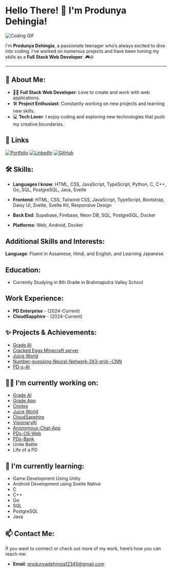# Hello There! 👋 I'm Produnya Dehingia!

![Coding GIF](https://media.giphy.com/media/qgQUggAC3Pfv687qPC/giphy.gif)

I'm **Produnya Dehingia**, a passionate teenager who’s always excited to dive into coding. I’ve worked on numerous projects and have been honing my skills as a **Full Stack Web Developer**. 🎮🌐

---

## 🚀 **About Me**:

- 🧑‍💻 **Full Stack Web Developer**: Love to create and work with web applications.
- 🛠️ **Project Enthusiast**: Constantly working on new projects and learning new skills.
- 💻 **Tech Lover**: I enjoy coding and exploring new technologies that push my creative boundaries.

## 🔗 Links

[![Portfolio](https://img.shields.io/badge/Portfolio-%23000000.svg?style=for-the-badge)](https://produnya-portfolio.pages.dev/)
[![LinkedIn](https://img.shields.io/badge/linkedin-%230077B5.svg?style=for-the-badge&logo=linkedin&logoColor=white)](https://www.linkedin.com/in/produnya-dehingia)
[![GitHub](https://img.shields.io/badge/github-%23121011.svg?style=for-the-badge&logo=github&logoColor=white)](https://github.com/PDgaming)

## 🛠️ **Skills**:

- **Languages I know**: HTML, CSS, JavaScript, TypeScript, Python, C, C++, Go, SQL, PostgreSQL, Java, Svelte

- **Frontend**: HTML, CSS, Tailwind CSS, JavaScript, TypeScript, Bootstrap, Daisy UI, Svelte, Svelte Kit, Responsive Design

- **Back End**: Supabase, Firebase, Neon DB, SQL, PostgreSQL, Docker

- **Platforms**: Web, Android, Docker

## **Additional Skills and Interests**:

**Language**: Fluent in Assamese, Hindi, and English, and Learning Japanese.

## **Education**:

- Currently Studying in 8th Grade in Brahmaputra Valley School

## **Work Experience**:

- **PD Enterprise** - (2024-Current)
- **CloudSapphire** - (2024-Current)

## ✨ **Projects & Achievements**:

- [Grade AI](https://grade-ai.pages.dev)
- [Cracked Eggs Minecraft server](https://crackedeggs.pages.dev/)
- [Juice World](https://juice-world.pages.dev/)
- [Number-guessing-Neural-Network-3X3-grid--CNN](https://github.com/PDgaming/Number-guessing-Neural-Network-3X3-grid--CNN)
- [PD-s-AI](https://github.com/PDgaming/PD-s-AI)

## 👩‍💻 **I'm currently working on**:

- [Grade AI](https://grade-ai.pages.dev)
- [Grade App](https://github.com/PDgaming/Grade-App)
- [Cnotes](https://github.com/PDgaming/cnotes)
- [Juice World](https://github.com/PDgaming/juice-world)
- [CloudSapphire](https://github.com/PDgaming/CloudSapphire)
- [VisionaryAI](https://github.com/PDgaming/VisionaryAI)
- [Anonymous-Chat-App](https://github.com/PDgaming/Anonymous-Chat-App)
- [PDs-OS-Web](https://github.com/PDgaming/PDs-OS-Web)
- [PDs-Bank](https://github.com/PDgaming/PDs-Bank)
- Unite Battle
- Life of a PD

## 🧠 **I'm currently learning**:

- Game Development Using Unity
- Android Development using Svelte Native
- C
- C++
- Go
- SQL
- PostgreSQL
- Java

## 📫 **Contact Me**:

If you want to connect or check out more of my work, here’s how you can reach me:
- **Email**: produnyadehingia12345@gmail.com
